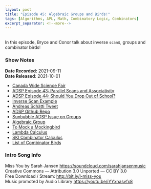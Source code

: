 ```yaml
---
layout: post
title: "Episode 45: Algebraic Groups and Birds!"
tags: [Algorithms, APL, Math, Combinatory Logic, Combinators]
excerpt_separator: <!--more-->
---
```


<div id="buzzsprout-player-9292442"></div><script src="https://www.buzzsprout.com/1501960/9292442-episode-45-algebraic-groups-and-birds.js?container_id=buzzsprout-player-9292442&player=small" type="text/javascript" charset="utf-8"></script>

<br>In this episode, Bryce and Conor talk about inverse `scan`s, groups and combinator birds!

<!--more-->

### Show Notes

**Date Recorded:** 2021-09-11 <br>
**Date Released:** 2021-10-01

* [Canada Wide Science Fair](https://youthscience.ca/science-fairs/cwsf/virtual-2022/about-cwsf/)
* [ADSP Episode 43: Parallel Scans and Associativity](https://adspthepodcast.com/2021/09/17/Episode-43.html)
* [ADSP Episode 44: Should You Drop Out of School?](https://adspthepodcast.com/2021/09/24/Episode-44.html)
* [Inverse Scan Example](https://tryapl.org/?clear&q=(%2B%5C%E2%8D%A3%C2%AF1)1%202%203%204%205&run)
* [Andreas Schätti Tweet](https://twitter.com/AndreasSchatti/status/1436427793475248144?s=20)
* [ADSP Github Repo](https://github.com/codereport/adsp2)
* [Sunbubble ADSP Issue on Groups](https://github.com/codereport/adsp2/issues/2)
* [Algebraic Group](https://en.wikipedia.org/wiki/Group_(mathematics))
* [To Mock a Mockingbird](https://en.wikipedia.org/wiki/To_Mock_a_Mockingbird)
* [Lambda Calculus](https://en.wikipedia.org/wiki/Lambda_calculus)
* [SKI Combinator Calculus](https://en.wikipedia.org/wiki/SKI_combinator_calculus)
* [List of Combinator Birds](https://www.angelfire.com/tx4/cus/combinator/birds.html)

### Intro Song Info

Miss You by Sarah Jansen https://soundcloud.com/sarahjansenmusic<br>
Creative Commons — Attribution 3.0 Unported — CC BY 3.0<br>
Free Download / Stream: http://bit.ly/l-miss-you<br>
Music promoted by Audio Library https://youtu.be/iYYxnasvfx8<br>